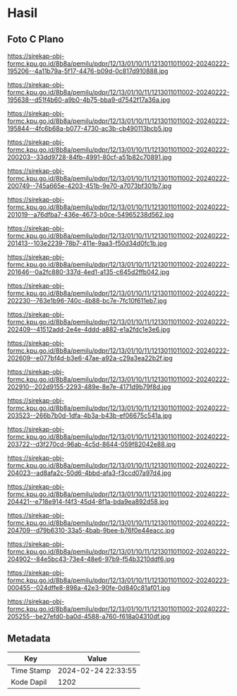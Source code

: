 # Hasil

## Foto C Plano

https://sirekap-obj-formc.kpu.go.id/8b8a/pemilu/pdpr/12/13/01/10/11/1213011011002-20240222-195206--4a11b79a-5f17-4476-b09d-0c817d910888.jpg

https://sirekap-obj-formc.kpu.go.id/8b8a/pemilu/pdpr/12/13/01/10/11/1213011011002-20240222-195638--d51f4b60-a9b0-4b75-bba9-d7542f17a36a.jpg

https://sirekap-obj-formc.kpu.go.id/8b8a/pemilu/pdpr/12/13/01/10/11/1213011011002-20240222-195844--4fc6b68a-b077-4730-ac3b-cb490113bcb5.jpg

https://sirekap-obj-formc.kpu.go.id/8b8a/pemilu/pdpr/12/13/01/10/11/1213011011002-20240222-200203--33dd9728-84fb-4991-80cf-a51b82c70891.jpg

https://sirekap-obj-formc.kpu.go.id/8b8a/pemilu/pdpr/12/13/01/10/11/1213011011002-20240222-200749--745a665e-4203-451b-9e70-a7073bf301b7.jpg

https://sirekap-obj-formc.kpu.go.id/8b8a/pemilu/pdpr/12/13/01/10/11/1213011011002-20240222-201019--a76dfba7-436e-4673-b0ce-54965238d562.jpg

https://sirekap-obj-formc.kpu.go.id/8b8a/pemilu/pdpr/12/13/01/10/11/1213011011002-20240222-201413--103e2239-78b7-411e-9aa3-f50d34d0fc1b.jpg

https://sirekap-obj-formc.kpu.go.id/8b8a/pemilu/pdpr/12/13/01/10/11/1213011011002-20240222-201646--0a2fc880-337d-4ed1-a135-c645d2ffb042.jpg

https://sirekap-obj-formc.kpu.go.id/8b8a/pemilu/pdpr/12/13/01/10/11/1213011011002-20240222-202230--763e1b96-740c-4b88-bc7e-7fc10f611eb7.jpg

https://sirekap-obj-formc.kpu.go.id/8b8a/pemilu/pdpr/12/13/01/10/11/1213011011002-20240222-202409--41512add-2e4e-4ddd-a882-e1a2fdc1e3e6.jpg

https://sirekap-obj-formc.kpu.go.id/8b8a/pemilu/pdpr/12/13/01/10/11/1213011011002-20240222-202609--e077bf4d-b3e6-47ae-a92a-c29a3ea22b2f.jpg

https://sirekap-obj-formc.kpu.go.id/8b8a/pemilu/pdpr/12/13/01/10/11/1213011011002-20240222-202910--202d9155-2293-489e-8e7e-4171d9b79f8d.jpg

https://sirekap-obj-formc.kpu.go.id/8b8a/pemilu/pdpr/12/13/01/10/11/1213011011002-20240222-203523--266b7b0d-1dfa-4b3a-b43b-ef06675c541a.jpg

https://sirekap-obj-formc.kpu.go.id/8b8a/pemilu/pdpr/12/13/01/10/11/1213011011002-20240222-203722--d3f270cd-96ab-4c5d-8644-059f82042e88.jpg

https://sirekap-obj-formc.kpu.go.id/8b8a/pemilu/pdpr/12/13/01/10/11/1213011011002-20240222-204023--ad8afa2c-50d6-4bbd-afa3-f3ccd07a97d4.jpg

https://sirekap-obj-formc.kpu.go.id/8b8a/pemilu/pdpr/12/13/01/10/11/1213011011002-20240222-204421--e718e914-f4f3-45d4-8f1a-bda9ea892d58.jpg

https://sirekap-obj-formc.kpu.go.id/8b8a/pemilu/pdpr/12/13/01/10/11/1213011011002-20240222-204709--d79b6310-33a5-4bab-9bee-b76f0e44eacc.jpg

https://sirekap-obj-formc.kpu.go.id/8b8a/pemilu/pdpr/12/13/01/10/11/1213011011002-20240222-204902--84e5bc43-73e4-48e6-97b9-f54b3210ddf6.jpg

https://sirekap-obj-formc.kpu.go.id/8b8a/pemilu/pdpr/12/13/01/10/11/1213011011002-20240223-000455--024dffe8-898a-42e3-90fe-0d840c81af01.jpg

https://sirekap-obj-formc.kpu.go.id/8b8a/pemilu/pdpr/12/13/01/10/11/1213011011002-20240222-205255--be27efd0-ba0d-4588-a760-f618a04310df.jpg


## Metadata

| Key        | Value               |
| ---------- | ------------------- |
| Time Stamp | 2024-02-24 22:33:55 |
| Kode Dapil | 1202                |



